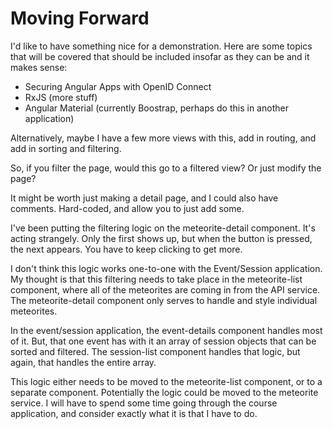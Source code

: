 # Moving Forward

I'd like to have something nice for a demonstration. Here are some topics that will be covered that should be included insofar as they can be and it makes sense:

- Securing Angular Apps with OpenID Connect
- RxJS (more stuff)
- Angular Material (currently Boostrap, perhaps do this in another application)  

Alternatively, maybe I have a few more views with this, add in routing, and add in sorting and filtering.  

So, if you filter the page, would this go to a filtered view? Or just modify the page?  

It might be worth just making a detail page, and I could also have comments. Hard-coded, and allow you to just add some.  

I've been putting the filtering logic on the meteorite-detail component. It's acting strangely.
Only the first shows up, but when the button is pressed, the next appears.
You have to keep clicking to get more.  

I don't think this logic works one-to-one with the Event/Session application.
My thought is that this filtering needs to take place in the meteorite-list component, where all of the meteorites are coming in from the API service.
The meteorite-detail component only serves to handle and style individual meteorites.  

In the event/session application, the event-details component handles most of it. But, that one event has with it an array of session objects that can be sorted and filtered.
The session-list component handles that logic, but again, that handles the entire array.  

This logic either needs to be moved to the meteorite-list component, or to a separate component.
Potentially the logic could be moved to the meteorite service.
I will have to spend some time going through the course application, and consider exactly what it is that I have to do.
